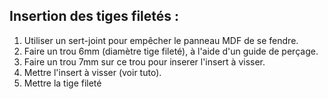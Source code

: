 ## Insertion des tiges filetés :
1. Utiliser un sert-joint pour empêcher le panneau MDF de se fendre.
2. Faire un trou 6mm (diamètre tige fileté), à l'aide d'un guide de perçage.
3. Faire un trou 7mm sur ce trou pour inserer l'insert à visser.
4. Mettre l'insert à visser (voir tuto).
5. Mettre la tige fileté